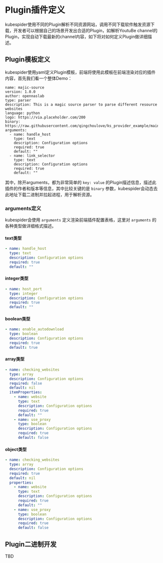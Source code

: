# Plugin插件定义

kubespider使用不同的Plugin解析不同资源网站，调用不同下载软件触发资源下载，开发者可以根据自己的场景开发出合适的Plugin，如解析YoutuBe channel的Plugin，实现自动下载最新的channel内容，如下将对如何定义Plugin做详细描述。


## Plugin模板定义

kubespider使用yaml定义Plugin模板，前端将使用此模板在前端渲染对应的插件内容，首先我们看一个整体Demo：
```
name: majic-source
version: 1.0.0
author: opennaslab
type: parser
description: This is a magic source parser to parse different resource websites
language: python
logo: https://via.placeholder.com/200
binary: https://raw.githubusercontent.com/qingchoulove/ks_provider_example/main/example_provider
arguments:
  - name: handle_host
    type: text
    description: Configuration options
    required: true
    default: ""
  - name: link_selector
    type: text
    description: Configuration options
    required: true
    default: ""
```

其中，除开arguments，都为非常简单的 `key: value` 的Plugin描述信息，描述此插件的作者和版本等信息，其中比较关键的是 `binary` 参数，kubespider会动态去此地址下载二进制并拉起进程，用于解析资源。

### arguments定义

kubespider会使用 `arguments` 定义渲染前端插件配置表格，这里对 `arguments` 的各种类型做详细格式描述。

#### text类型

```yaml
- name: handle_host
  type: text
  description: Configuration options
  required: true
  default: ""
```

#### integer类型

```yaml
- name: host_port
  type: integer
  description: Configuration options
  required: true
  default: ""
```

#### boolean类型

```yaml
- name: enable_autodownload
  type: boolean
  description: Configuration options
  required: true
  default: true
```

#### array类型

```yaml
- name: checking_websites
  type: array
  description: Configuration options
  required: false
  default: nil
  itemProperties:
    - name: website
      type: text
      description: Configuration options
      required: true
      default: ""
    - name: use_proxy
      type: boolean
      description: Configuration options
      required: true
      default: false
```

#### object类型

```yaml
- name: checking_websites
  type: array
  description: Configuration options
  required: true
  default: nil
  properties:
    - name: website
      type: text
      description: Configuration options
      required: true
      default: ""
    - name: use_proxy
      type: boolean
      description: Configuration options
      required: true
      default: false
```

## Plugin二进制开发

TBD